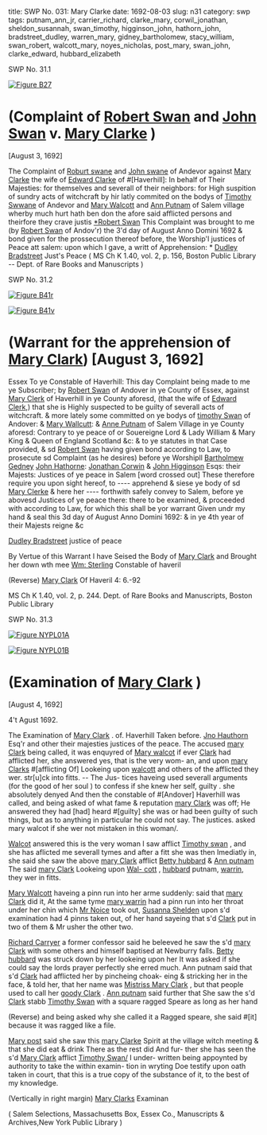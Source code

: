 title: SWP No. 031: Mary Clarke
date: 1692-08-03
slug: n31
category: swp
tags: putnam_ann_jr, carrier_richard, clarke_mary, corwil_jonathan, sheldon_susannah, swan_timothy, higginson_john, hathorn_john, bradstreet_dudley, warren_mary, gidney_bartholomew, stacy_william, swan_robert, walcott_mary, noyes_nicholas, post_mary, swan_john, clarke_edward, hubbard_elizabeth




<div markdown class="doc" id="n31.1">

<div class="doc_id">SWP No. 31.1</div>



<span markdown class="figure">[![Figure B27](archives/BPL/gifs/B27.gif)](archives/BPL/LARGE/B27.jpg)</span>


# (Complaint of [Robert Swan](/tag/swan_robert.html) and [John Swan](/tag/swan_john.html) v. [Mary Clarke](/tag/clarke_mary.html) )

[August 3, 1692]

The Complaint of [Roburt swane](/tag/swan_robert.html) and [John swane](/tag/swan_john.html) of Andevor against  [Mary Clarke](/tag/clarke_mary.html) the wife of [Edward Clarke](/tag/clarke_edward.html) of #[Haverhill]: In behalf of  Their Majesties: for themselves and severall of their neighbors: for  High suspition of sundry acts of witchcraft by hir latly commited on  the bodys of [Timothy Swwane](/tag/swan_timothy.html) of Andevor and [Mary Walcott](/tag/walcott_mary.html) and  [Ann Putnam](/tag/putnam_ann_jr.html) of Salem village wherby much hurt hath ben don the  afore said afflicted persons and theirfore they crave justis
[*Robert Swan](/tag/swan_robert.html) This Complaint was brought to me (by [Robert Swan](/tag/swan_robert.html) of Andov'r)  the 3'd day of August Anno Domini 1692 & bond given for the  prossecution thereof before, the Worship'l justices of Peace att salem:  upon which I gave, a writt of Apprehension: * [Dudley Bradstreet](/tag/bradstreet_dudley.html) Just's Peace ( MS Ch K 1.40, vol. 2, p. 156, Boston Public Library -- Dept. of Rare Books and Manuscripts )

</div>



<div markdown class="doc" id="n31.2">

<div class="doc_id">SWP No. 31.2</div>



<span markdown class="figure">[![Figure B41r](archives/BPL/gifs/B41A.gif)](archives/BPL/LARGE/B41A.jpg)</span>



<span markdown class="figure">[![Figure B41v](archives/BPL/gifs/B41B.gif)](archives/BPL/LARGE/B41B.jpg)</span>


# (Warrant for the apprehension of [Mary Clark](/tag/clarke_mary.html)) [August 3, 1692]
Essex To ye Constable of Haverhill:
This day Complaint being made to me ye Subscriber; by [Robert Swan](/tag/swan_robert.html) of Andover in ye County of Essex, against [Mary Clerk](/tag/clarke_mary.html) of Haverhill in ye County aforesd, (that the wife of [Edward Clerk](/tag/clarke_edward.html),) that she is Highly suspected to be guilty of severall acts of witchcraft. & more lately some committed on ye bodys of [timothy Swan](/tag/swan_timothy.html) of Andover: & [Mary Wallcutt](/tag/walcott_mary.html): & [Anne Putnam](/tag/putnam_ann_jr.html) of Salem Village in ye County aforesd: Contrary to ye peace of or Souereigne Lord & Lady William & Mary King & Queen of England Scotland &c: & to ye statutes in that Case provided, & sd [Robert Swan](/tag/swan_robert.html) having given bond according to Law, to prosecute sd Complaint (as he desires) before ye Worshipll [Bartholmew Gedney](/tag/gidney_bartholomew.html) [John Hathorne](/tag/hathorn_john.html): [Jonathan Corwin](/tag/corwil_jonathan.html) & [John Higginson](/tag/higginson_john.html) Esqs: their Majests: Justices of ye peace in Salem [word crossed out] These therefore require you upon sight hereof, to ---- apprehend & siese ye body of sd [Mary Clerke](/tag/clarke_mary.html) & here her ---- forthwith safely convey to Salem, before ye abovesd Justices of ye peace there: there to be examined, & proceeded with according to Law, for which this shall be yor warrant Given undr my hand & seal this 3d day of August Anno Domini 1692: & in ye 4th year of their Majests reigne &c

[Dudley Bradstreet](/tag/bradstreet_dudley.html) justice of peace

By Vertue of this Warrant I have Seised the Body of [Mary Clark](/tag/clarke_mary.html) and Brought her down wth mee [Wm: Sterling](/tag/stacy_william.html) Constable of haveril

(Reverse) [Mary Clark](/tag/clarke_mary.html) Of Haveril 4: 6.-92

MS Ch K 1.40, vol. 2, p. 244. Dept. of Rare Books and Manuscripts, Boston Public Library


</div>



<div markdown class="doc" id="n31.3">

<div class="doc_id">SWP No. 31.3</div>



<span markdown class="figure">[![Figure NYPL01A](archives/NYPL/SMALL/NYPL01A.jpg)](archives/NYPL/LARGE/NYPL01A.jpg)</span>



<span markdown class="figure">[![Figure NYPL01B](archives/NYPL/SMALL/NYPL01B.jpg)](archives/NYPL/LARGE/NYPL01B.jpg)</span>


# (Examination of [Mary Clark](/tag/clarke_mary.html) )

[August 4, 1692]

4't Agust 1692. 

The Examination of [Mary Clark](/tag/clarke_mary.html) . of. Haverhill Taken before. [Jno Hauthorn](/tag/hathorn_john.html) Esq'r and other their majesties justices of the peace. The  accused [mary Clark](/tag/clarke_mary.html) being called, it was enquyred of [Mary walcot](/tag/walcott_mary.html) if  ever [Clark](/tag/clarke_mary.html) had afflicted her, she answered yes, that is the very wom-  an, and upon [mary Clarks](/tag/clarke_mary.html) #[afflicting Of] Lookeing upon [walcott](/tag/walcott_mary.html)  and others of the afflicted they wer. str[u]ck into fitts. -- The Jus-  tices haveing used severall arguments (for the good of her soul ) to confess if she knew her self, guilty . she absolutely denyed And then  the constable of #[Andover] Haverhill was called, and being asked  of what fame & reputation [mary Clark](/tag/clarke_mary.html) was off; He answered they  had [had] heard #[guilty] she was or had been guilty of such things,  but as to anything in particular he could not say. The justices. asked  mary walcot if she wer not mistaken in this woman/.

[Walcot](/tag/walcott_mary.html) answered this is the very woman I saw afflict [Timothy swan](/tag/swan_timothy.html) ,  and she has aflicted me severall tymes and after a fitt she was then  Imediatly in, she said she saw the above [mary Clark](/tag/clarke_mary.html) afflict [Betty hubbard](/tag/hubbard_elizabeth.html) & [Ann putnam](/tag/putnam_ann_jr.html) The said [mary Clark](/tag/clarke_mary.html) Lookeing upon [Wal- cott](/tag/walcott_mary.html) , [hubbard](/tag/hubbard_elizabeth.html) putnam, [warrin](/tag/warren_mary.html), they wer in fitts.

[Mary Walcott](/tag/walcott_mary.html) haveing a pinn run into her arme suddenly: said that  [mary Clark](/tag/clarke_mary.html) did it, At the same tyme [mary warrin](/tag/warren_mary.html) had a pinn run  into her throat under her chin which [Mr Noice](/tag/noyes_nicholas.html) took out, [Susanna Shelden](/tag/sheldon_susannah.html) upon s'd examination had 4 pinns taken out, of her hand  sayeing that s'd [Clark](/tag/clarke_mary.html) put in two of them & Mr usher the other two.

[Richard Carryer](/tag/carrier_richard.html) a former confessor said he beleeved he saw the  s'd [mary Clark](/tag/clarke_mary.html) with some others and himself baptised at Newburry  falls. [Betty hubbard](/tag/hubbard_elizabeth.html) was struck down by her lookeing upon her It  was asked if she could say the lords prayer perfectly she erred much.  Ann putnam said that s'd [Clark](/tag/clarke_mary.html) had afflicted her by pincheing choak-  eing & stricking her in the face, & told her, that her name was  [Mistriss Mary Clark](/tag/clarke_mary.html) , but that people used to call her [goody Clark](/tag/clarke_mary.html) .  [Ann putnam](/tag/putnam_ann_jr.html) said further that She saw the s'd [Clark](/tag/clarke_mary.html) stabb [Timothy Swan](/tag/swan_timothy.html) with a square ragged Speare as long as her hand

(Reverse) and being asked why she called it a Ragged speare, she  said #[it] because it was ragged like a file.

[Mary post](/tag/post_mary.html) said she saw this [mary Clarke](/tag/clarke_mary.html) Spirit at the village witch  meeting & that she did eat & drink There as the rest did And fur-  ther she has seen the s'd [Mary Clark](/tag/clarke_mary.html) afflict [Timothy Swan/](/tag/swan_timothy.html) I under-  written being appoynted by authority to take the within examin-  tion in wryting Doe testify upon oath taken in court, that this is a  true copy of the substance of it, to the best of my knowledge.

(Vertically in right margin)  [Mary Clarks](/tag/clarke_mary.html) Examinan

( Salem Selections, Massachusetts Box, Essex Co., Manuscripts & Archives,New York Public Library )


</div>

